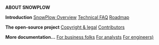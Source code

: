 **ABOUT SNOWPLOW** 

**Introduction**
[SnowPlow Overview](SnowPlow-Overview)
[Technical FAQ](Technical-FAQ)
[Roadmap](Product-Roadmap)

**The open-source project**
[Copyright & legal](Copyright-Legal)
[Contributors](Contributors)

**More documentation...**
[For business folks](SnowPlow-for-business-folks)
[For analysts](SnowPlow-for-analysts)
[For engineers)](Setting-up-SnowPlow)